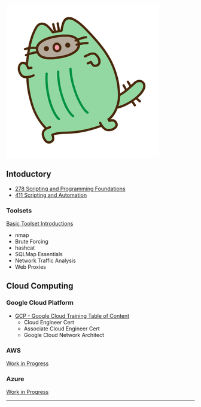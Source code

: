 ![cactaur-pusheen](./img/cactaur-pusheen.png)
<link rel="shortcut icon" type="image/x-icon" href="favicon.ico">

## Intoductory

* [278 Scripting and Programming Foundations](./edu/278/table-of-content.md)
* [411 Scripting and Automation](./edu/411/411.md)


### Toolsets

[Basic Toolset Introductions](./operator/basic-toolset/basic-toolset.md)

* nmap
* Brute Forcing
* hashcat
* SQLMap Essentials
* Network Traffic Analysis
* Web Proxies 

## Cloud Computing

### Google Cloud Platform

* [GCP - Google Cloud Training Table of Content](./cloud/gcp/gcp.md)
    + Cloud Engineer Cert
    + Associate Cloud Engineer Cert
    + Google Cloud Network Architect

### AWS

[Work in Progress](./cloud/aws/aws.md)

### Azure

[Work in Progress](./cloud/azure/azure.md)

---
